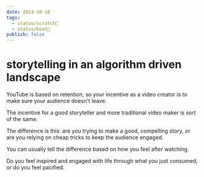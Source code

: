 ```yaml
---
date: 2024-10-18
tags:
  - status/scratch📝
  - status/boat🚤
publish: false
---
```

# storytelling in an algorithm driven landscape


YouTube is based on retention, so your incentive as a video creator is to make sure your audience doesn't leave.

The incentive for a good storyteller and more traditional video maker is sort of the same.

The difference is this: are you trying to make a good, compelling story, or are you relying on cheap tricks to keep the audience engaged.

You can usually tell the difference based on how you feel after watching.

Do you feel inspired and engaged with life through what you just consumed, or do you feel pacified.